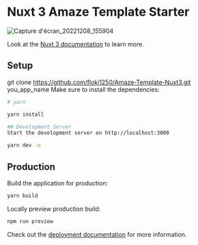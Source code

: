 # Nuxt 3 Amaze Template Starter
![Capture d'écran_20221208_155904](https://user-images.githubusercontent.com/37814393/206480378-e63cdf18-25ab-4c80-8c95-6b5ff4a9a920.png)

Look at the [Nuxt 3 documentation](https://nuxt.com/docs/getting-started/introduction) to learn more.

## Setup
git clone https://github.com/floki1250/Amaze-Template-Nuxt3.git you_app_name
Make sure to install the dependencies:

```bash
# yarn

yarn install

## Development Server
Start the development server on http://localhost:3000

yarn dev -o

```

## Production

Build the application for production:

```bash
yarn build
```

Locally preview production build:

```bash
npm run preview
```

Check out the [deployment documentation](https://nuxt.com/docs/getting-started/deployment) for more information.
